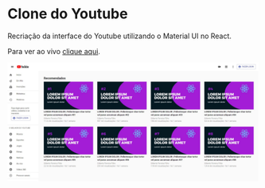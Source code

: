 # Clone do Youtube

Recriação da interface do Youtube utilizando o Material UI no React.

Para ver ao vivo [clique aqui](https://gillfilho.github.io/clone-youtube/).

![Preview do Projeto](https://github.com/gillfilho/clone-youtube/blob/main/thumb.jpg)
